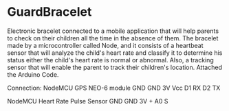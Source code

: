 # GuardBracelet
Electronic bracelet connected to a mobile application that will help parents to check on their children all the time in the absence of them.
The bracelet made by a microcontroller called Node, and it consists of a heartbeat sensor that will analyze the child's heart rate and classify 
it to determine his status either the child's heart rate is normal or abnormal. Also, a tracking sensor that will enable the parent to track 
their children's location. Attached the Arduino Code.


Connection:
NodeMCU        GPS NEO-6 module
GND                 GND
3V                  Vcc
D1                  RX
D2                  TX


NodeMCU        Heart Rate Pulse Sensor
GND                   GND
3V                     +
A0                     S
